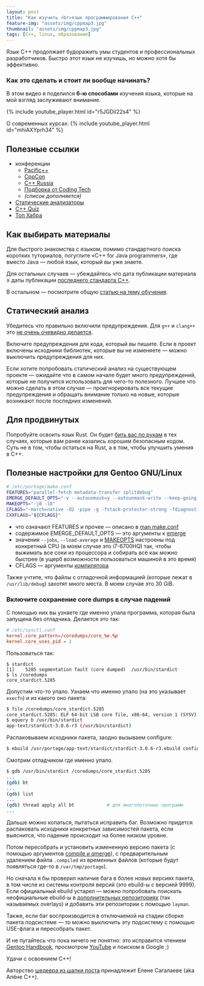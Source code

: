 ```yaml
---
layout: post
title: "Как изучить <br>язык программирования C++"
feature-img: "assets/img/cppmap3.jpg"
thumbnail: "assets/img/cppmap3.jpg"
tags: [C++, linux, образование]
---
```

Язык C++ продолжает будоражить умы студентов и профессиональных разработчиков.
Быстро этот язык не изучишь, но можно хотя бы эффективно.

### Как это сделать и стоит ли вообще начинать?

В этом видео я поделился **6-ю способами** изучения языка,
которые на мой взгляд заслуживают внимание.
<!--more-->

{% include youtube_player.html id="r5JGDiI22s4" %}

О современных курсах:
{% include youtube_player.html id="mhiAXYprh34" %}

## Полезные ссылки
- конференции
    - [Pacific++](https://www.youtube.com/channel/UCrRR5mU5aqvtZAuEGYfdTjw/videos?flow=grid&sort=p&view=0)
    - [CppCon](https://www.youtube.com/user/CppCon/videos)
    - [C++ Russia](https://www.youtube.com/channel/UCJ9v015sPgEi0jJXe_zanjA/videos?sort=p&view=0&flow=grid)
    - [Подборка от Coding Tech](https://www.youtube.com/playlist?list=PLFjq8z-aGyQ77zA5OkzNETLca4ad864Da)
    - *(список дополняется)*
- [Статические анализаторы](https://github.com/mre/awesome-static-analysis#cc)
- [C++ Quiz](http://cppquiz.org)
- [Топ Хабра](https://habr.com/hub/cpp/top/)

## Как выбирать материалы
Для быстрого знакомства с языком, помимо стандартного поиска коротких туториалов,
погуглите «C++ for Java programmers», где вместо Java — любой язык, который вы уже знаете.

Для остальных случаев — убеждайтесь что дата публикации материала &ge; даты публикации
[последнего стандарта C++](https://en.wikipedia.org/wiki/C%2B%2B#Standardization).

В остальном — посмотрите общую [статью на тему обучения](/как-эффективно-учиться-программированию-по-mooc-курсам/).

## Статический анализ
Убедитесь что правильно включили предупреждения.
Для `g++` и `clang++` это [не очень очевидно делается](https://stackoverflow.com/questions/11714827/how-to-turn-on-literally-all-of-gccs-warnings).

Включите предупреждения для кода, который *вы* пишите.
Если в проект включены исходники библиотек, которые вы не изменяете — можно выключить предупреждения для них.

Если хотите попробовать статический анализ на существующем проекте
— ожидайте что в самом начале будет много предупреждений, которые не получится использовать для чего-то полезного.
Лучшее что можно сделать в этом случае — проигнорировать все
текущие предупреждения и обращать внимание только на новые, которые возникают после последних изменений.

## Для продвинутых
Попробуйте освоить язык Rust.
Он будет [бить вас по рукам](https://cglab.ca/~abeinges/blah/too-many-lists/book/)
в тех случаях, которые вам ранее казались хорошим безопасным кодом.
Суть не в том, чтобы остаться на Rust, а в том, чтобы улучшить умения в C++.

## Полезные настройки для Gentoo GNU/Linux
```sh
# /etc/portage/make.conf
FEATURES="parallel-fetch metadata-transfer splitdebug"
EMERGE_DEFAULT_OPTS="-v --autounmask=y --autounmask-write --keep-going --verbose-conflicts --jobs=20 --load-average=12.0"
MAKEOPTS="-j8 -l8"
CFLAGS="-march=native -O2 -pipe -g -fstack-protector-strong -fdiagnostics-color=always"
CXXFLAGS="${CFLAGS}"
```
- что означают FEATURES
и прочее — описано в [man make.conf](https://dev.gentoo.org/~zmedico/portage/doc/man/make.conf.5.html)
- содержимое EMERGE_DEFAULT_OPTS — это аргументы к [emerge](https://dev.gentoo.org/~zmedico/portage/doc/man/emerge.1.html)
- значения `--jobs`, `--load-average` и [MAKEOPTS](https://linux.die.net/man/1/make) настроены под конкретный CPU
(в моем случае это i7-6700HQ) так, чтобы выжимать все соки из процессора и собирать всё как можно быстрее
(в ущерб возможности пользоваться машиной в это время)
- CFLAGS — аргументы [компилятора](https://linux.die.net/man/1/g++)

Также учтите, что файлы с отладочной информацией (которые лежат в `/usr/lib/debug`) захотят много места.
В моем случае это 30 GiB.

### Включите сохранение core dumps в случае падений
С помощью них вы узнаете где именно упала программа, которая была запущена без отладчика.
Делается это так:
```conf
# /etc/sysctl.conf
kernel.core_pattern=/coredumps/core_%e.%p
kernel.core_uses_pid = 1
```

Пользоваться так:
```
$ stardict
[1]    5285 segmentation fault (core dumped)  /usr/bin/stardict
$ ls /coredumps
core_stardict.5285
```

Допустим что-то упало.
Узнаем что именно упало (на это указывает `execfn`)
и из какого оно пакета:
```sh
$ file /coredumps/core_stardict.5285
core_stardict.5285: ELF 64-bit LSB core file, x86-64, version 1 (SYSV), SVR4-style, from 'StarDict', real uid: 1000, effective uid: 1000, real gid: 1000, effective gid: 1000, execfn: '/usr/bin/stardict', platform: 'x86_64'
$ equery b /usr/bin/stardict
app-text/stardict-3.0.6-r3 (/usr/bin/stardict)
```

Распаковываем исходники пакета, заодно вызываем configure:
```sh
$ ebuild /usr/portage/app-text/stardict/stardict-3.0.6-r3.ebuild configure
```

Смотрим отладчиком где именно упало.
```sh
$ gdb /usr/bin/stardict /coredumps/core_stardict.5285
...
(gdb) bt
...
(gdb) list
...
(gdb) thread apply all bt            # для многопоточных программ
...
```

Дальше можно копаться, пытаться исправить баг.
Возможно придется распаковать исходники конкретных зависимостей пакета,
если выяснится, что падение происходит на более низком уровне.

Потом пересобрать и установить измененную версию пакета
(с помощью аргументов [compile и qmerge](https://dev.gentoo.org/~zmedico/portage/doc/man/ebuild.1.html)),
с предварительным удалением файла `.compiled` из временных файлов (которые будут появляться где-то в `/var/tmp/portage`).

Но сначала я бы проверил наличие бага в более новых версиях пакета,
в том числе из системы контроля версий (это ebuild-ы с версией 9999).
Если официальный ebuild устарел — можно попробовать поискать
неофициальные ebuild-ы в [дополнительных репозиториях](https://gpo.zugaina.org)
(так называемых overlays) и добавить эти репозитории с помощью `layman`.

Также, если баг воспроизводится в отключаемой на стадии сборке пакета подсистеме
— то можно выключить эту подсистему с помощью USE-флага и пересобрать пакет.

И не пугайтесь что пока ничего не понятно: это исправится чтением
[Gentoo Handbook](https://wiki.gentoo.org/wiki/Handbook:AMD64),
просмотром [YouTube](https://www.youtube.com/results?sp=EgIQAw%253D%253D&search_query=gentoo+install)
и поиском в Google ;)

Удачи с освоением C++!

Авторство [шедевра из шапки поста](https://alenacpp.blogspot.com/2017/02/17.html)
принадлежит Елене Сагалаеве (aka Алёне C++).
